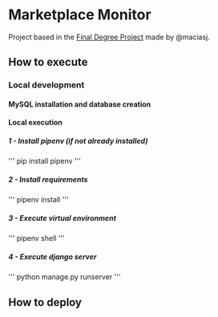 # Marketplace Monitor
Project based in the [Final Degree Project](https://upcommons.upc.edu/bitstream/handle/2117/412036/188375.pdf?sequence=2&isAllowed=y) made by @maciasj. 

## How to execute
### Local development
#### MySQL installation and database creation
#### Local execution
##### 1 - Install pipenv (if not already installed)
'''
pip install pipenv
'''
##### 2 - Install requirements
'''
pipenv install
'''

##### 3 - Execute virtual environment
'''
pipenv shell
'''

##### 4 - Execute django server
'''
python manage.py runserver
'''

## How to deploy
